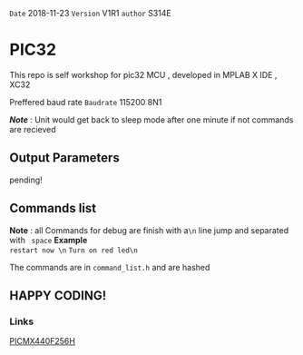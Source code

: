 `Date`   2018-11-23
`Version` V1R1
`author` S314E


# PIC32

This repo is  self workshop for pic32 MCU   , developed in  MPLAB X IDE , XC32 

Preffered baud rate `Baudrate` 115200 8N1


***Note*** : Unit would get back to sleep mode after one minute if not commands are recieved

## Output Parameters
pending!

## Commands list

<b>Note</b> : all Commands   for debug are finish with  a`\n` line jump  and  separated with ` space` 
<b>Example </b>   
`restart now \n`
`Turn on red led\n`

The commands are in `command_list.h`  and are hashed

## HAPPY CODING!
### Links ###
[PICMX440F256H](http://ww1.microchip.com/downloads/en/devicedoc/61143h.pdf)

